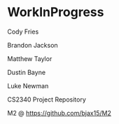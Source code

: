 WorkInProgress
==============
Cody Fries

Brandon Jackson

Matthew Taylor

Dustin Bayne

Luke Newman

CS2340 Project Repository

M2 @ 
https://github.com/bjax15/M2
